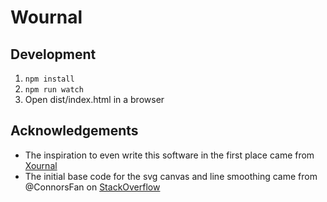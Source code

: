 # Wournal

## Development

1. `npm install`
2. `npm run watch`
3. Open dist/index.html in a browser

## Acknowledgements

- The inspiration to even write this software in the first place came from
  [Xournal][ACK1]
- The initial base code for the svg canvas and line smoothing came from
  @ConnorsFan on [StackOverflow][ACK2]

[ACK1]: http://xournal.sourceforge.net/
[ACK2]: https://stackoverflow.com/a/40700068
